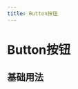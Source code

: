 ```yaml
---
title: Button按钮
---
```


# Button按钮

## 基础用法
<ClientOnly>
<button-demo></button-demo>
</ClientOnly>




